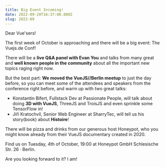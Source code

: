 ```yaml
---
title: Big Event Incoming!
date: 2022-09-20T16:37:00.000Z
slug: 2022-09
---
```


Dear Vue'sers!

The first week of October is approaching and there will be a big event:
The Vuejs.de Conf!

There will be a **live Q&A panel with Evan You** and talks from many great and **well known people in the community** about all the important new topics raging right now.

But the best part: **We moved the VueJS//Berlin meetup** to just the day before, so you can meet some of the attendees and speakers from the conference right before, and warm up with two great talks:

 * Konstantin Bifert, Fullstack Dev at Passionate People, will talk about doing **3D with VueJS**, ThreeJS and TroisJS and even sprinkle some TensorFlow in!
 * Jiří Kratochvíl, Senior Web Engineer at SharryTec, will tell us his story(book) about **Histoire**!

There will be pizza and drinks from our generous host Honeypot, who you might know already from their VueJS documentary created in 2020.

Find us on Tuesday, 4th of October, 19:00 at Honeypot GmbH Schlesische Str. 26 &middot; Berlin.

Are you looking forward to it? I am!
